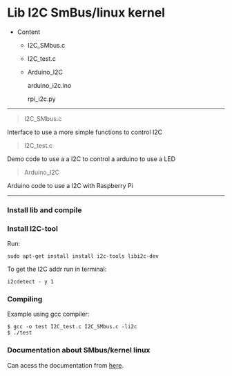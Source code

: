 # Lib I2C SmBus/linux kernel

- Content
    - I2C_SMbus.c
    - I2C_test.c
    - Arduino_I2C

        arduino_i2c.ino

        rpi_i2c.py

---

> I2C_SMbus.c

Interface to use a more simple functions to control I2C

> I2C_test.c

Demo code to use a a I2C to control a arduino to use a LED

> Arduino_I2C

Arduino code to use a I2C with Raspberry Pi

---

### Install lib and compile

### Install I2C-tool

Run:

```
sudo apt-get install install i2c-tools libi2c-dev
```

To get the I2C addr run in terminal:

```
i2cdetect - y 1
```

### Compiling

Example using gcc compiler:

```
$ gcc -o test I2C_test.c I2C_SMbus.c -li2c
$ ./test
```

### Documentation about SMbus/kernel linux

Can acess the documentation from [here](https://www.kernel.org/doc/html/latest/i2c/dev-interface.html).